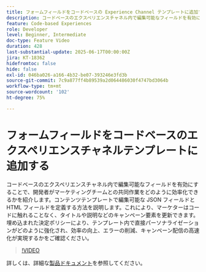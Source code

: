 ```yaml
---
title: フォームフィールドをコードベースの Experience Channel テンプレートに追加する
description: コードベースのエクスペリエンスチャネル内で編集可能なフィールドを有効にすることで、開発者がマーケティングチームとの共同作業を効率化する方法を説明します。
feature: Code-based Experiences
role: Developer
level: Beginner, Intermediate
doc-type: Feature Video
duration: 428
last-substantial-update: 2025-06-17T00:00:00Z
jira: KT-18362
hidefromtoc: false
hide: false
exl-id: 046ba026-a166-4b32-be07-393246e3fd3b
source-git-commit: 7c9a877ff4b89539a2d064486030f4747bd3064b
workflow-type: tm+mt
source-wordcount: '102'
ht-degree: 75%

---
```


# フォームフィールドをコードベースのエクスペリエンスチャネルテンプレートに追加する

コードベースのエクスペリエンスチャネル内で編集可能なフィールドを有効にすることで、開発者がマーケティングチームとの共同作業をどのように効率化できるかを紹介します。コンテンツテンプレートで編集可能な JSON フィールドと HTML フィールドを定義する方法を説明します。これにより、マーケターはコードに触れることなく、タイトルや説明などのキャンペーン要素を更新できます。埋め込まれた決定ポリシーにより、テンプレート内で直接パーソナライゼーションがどのように強化され、効率の向上、エラーの削減、キャンペーン配信の高速化が実現するかをご確認ください。

>[!VIDEO](https://video.tv.adobe.com/v/3463990/?learn=on&enablevpops)

詳しくは、詳細な[製品ドキュメント](https://experienceleague.adobe.com/ja/docs/journey-optimizer/using/channels/code-based-experience/create-code-based-experiences/code-based-form-fields)を参照してください。
